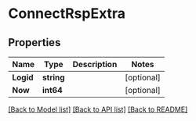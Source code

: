 # ConnectRspExtra

## Properties

Name | Type | Description | Notes
------------ | ------------- | ------------- | -------------
**Logid** | **string** |  | [optional] 
**Now** | **int64** |  | [optional] 

[[Back to Model list]](../README.md#documentation-for-models) [[Back to API list]](../README.md#documentation-for-api-endpoints) [[Back to README]](../README.md)


